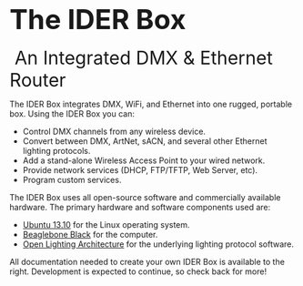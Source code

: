 <span style="font-size: 36pt;">The IDER Box</span>
====
<span style="font-size: 24pt;"> An Integrated DMX &amp; Ethernet Router</span>

The IDER Box integrates DMX, WiFi, and Ethernet into one rugged, portable box. Using the IDER Box you can:
<ul>
	<li>Control DMX channels from any wireless device.</li>
	<li>Convert between DMX, ArtNet, sACN, and several other Ethernet lighting protocols.</li>
	<li>Add a stand-alone Wireless Access Point to your wired network.</li>
	<li>Provide network services (DHCP, FTP/TFTP, Web Server, etc).</li>
	<li>Program custom services.</li>
</ul>
The IDER Box uses all open-source software and commercially available hardware. The primary hardware and software components used are:
<ul>
	<li><a href="http://www.ubuntu.com" target="_blank">Ubuntu 13.10</a> for the Linux operating system.</li>
	<li><a href="http://beagleboard.org/Products/BeagleBone+Black" target="_blank">Beaglebone Black</a> for the computer.</li>
	<li><a href="http://www.openlighting.org/" target="_blank">Open Lighting Architecture</a> for the underlying lighting protocol software.</li>
</ul>
All documentation needed to create your own IDER Box is available to the right. Development is expected to continue, so check back for more!

&nbsp;
